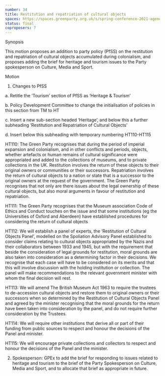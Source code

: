 ```yaml
---
number: 34
title: Restitution and repatriation of cultural objects
spaces: https://spaces.greenparty.org.uk/s/spring-conference-2021-agenda-forum2/?contentId=77469
status: final
coproposers: 7
---
```

Synopsis


This motion proposes an addition to party policy (PfSS) on the restitution and repatriation of cultural objects accumulated during colonialism, and proposes adding the brief for heritage and tourism issues to the Party spokesperson on Culture, Media and Sport.


Motion


1. Changes to PfSS


a. Retitle the ‘Tourism’ section of PfSS as ‘Heritage & Tourism’


b. Policy Development Committee to change the initialisation of policies in this section from TM to HT


c. Insert a new sub-section headed ‘Heritage’, and below this a further subheading ‘Restitution and Repatriation of Cultural Objects’


d. Insert below this subheading with temporary numbering HT110-HT115


HT110: The Green Party recognises that during the period of imperial expansion and colonialism, and in other conflicts and periods, objects, whether artefacts or human remains of cultural significance were appropriated and added to the collections of museums, and to private collections in the UK. Restitution involves the return of these objects  to their original owners or communities or their successors. Repatriation involves the return of cultural objects to a nation or state that is a successor to the original owners at the request of the government. The Green Party recognises that not only are there issues about the legal ownership of these cultural objects, but also moral arguments in favour of restitution and repatriation.


HT111: The Green Party recognises that the Museum association Code of Ethics and Conduct touches on the issue and that some institutions (eg the Universities of Oxford and Aberdeen) have established procedures for considering the return of cultural objects


HT112: We will establish a panel of experts, the ‘Restitution of Cultural Objects Panel’, modelled on the Spoliation Advisory Panel established to consider claims relating to cultural objects appropriated by the Nazis and their collaborators between 1933 and 1945, but with the requirement that beside the consideration of legal grounds for restitution, moral grounds are also taken into consideration as a determining factor in their decisions. We recognise that each case will have to be considered on its merits and that this will involve discussion with the holding institution or collection. The panel will make recommendations to the relevant government minister with whom the final decision will rest.


HT113: We will amend The British Museum Act 1963 to require the trustees to de-accession cultural objects and restore them to original owners or their successors when so determined by the Restitution of Cultural Objects Panel and agreed by the minister recognising that the moral grounds for the return have been taken into consideration by the panel, and do not require further consideration by the Trustees.


HT114: We will require other institutions that derive all or part of their funding from public sources to respect and honour the decisions of the Panel and minister.


HT115: We will encourage private collections and collectors to respect and honour the decisions of the Panel and the minister.


2.  Spokesperson: GPEx to add the brief for responding to issues related to heritage and tourism to the brief of the Party Spokesperson on Culture, Media and Sport, and to allocate that brief as appropriate in future.
